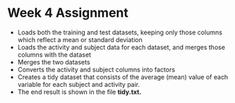 Week 4 Assignment
=================

-   Loads both the training and test datasets, keeping only those
    columns which reflect a mean or standard deviation
-   Loads the activity and subject data for each dataset, and merges
    those columns with the dataset
-   Merges the two datasets
-   Converts the activity and subject columns into factors
-   Creates a tidy dataset that consists of the average (mean) value of
    each variable for each subject and activity pair.
-   The end result is shown in the file **tidy.txt.**
